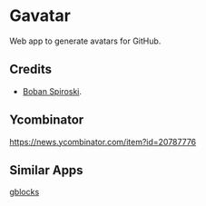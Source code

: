 # Gavatar
Web app to generate avatars for GitHub.

## Credits
* [Boban Spiroski](https://github.com/usb).

## Ycombinator
https://news.ycombinator.com/item?id=20787776

## Similar Apps
[gblocks](https://github.com/viveketic/gblocks)
